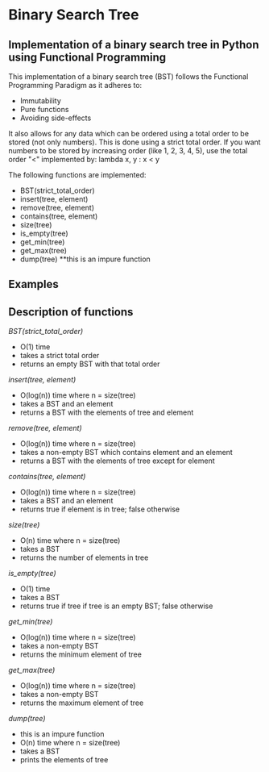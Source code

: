 # Binary Search Tree

## Implementation of a binary search tree in Python using Functional Programming

This implementation of a binary search tree (BST) follows the Functional Programming Paradigm as it adheres to:

-   Immutability
-   Pure functions
-   Avoiding side-effects

It also allows for any data which can be ordered using a total order to be stored (not only numbers). This is done using a strict total order. If you want numbers to be stored by increasing order (like 1, 2, 3, 4, 5), use the total order "<" implemented by: lambda x, y : x < y

The following functions are implemented:

-   BST(strict_total_order)
-   insert(tree, element)
-   remove(tree, element)
-   contains(tree, element)
-   size(tree)
-   is_empty(tree)
-   get_min(tree)
-   get_max(tree)
-   dump(tree) \*\*this is an impure function

## Examples

## Description of functions

_BST(strict_total_order)_

-   O(1) time
-   takes a strict total order
-   returns an empty BST with that total order

_insert(tree, element)_

-   O(log(n)) time where n = size(tree)
-   takes a BST and an element
-   returns a BST with the elements of tree and element

_remove(tree, element)_

-   O(log(n)) time where n = size(tree)
-   takes a non-empty BST which contains element and an element
-   returns a BST with the elements of tree except for element

_contains(tree, element)_

-   O(log(n)) time where n = size(tree)
-   takes a BST and an element
-   returns true if element is in tree; false otherwise

_size(tree)_

-   O(n) time where n = size(tree)
-   takes a BST
-   returns the number of elements in tree

_is_empty(tree)_

-   O(1) time
-   takes a BST
-   returns true if tree if tree is an empty BST; false otherwise

_get_min(tree)_

-   O(log(n)) time where n = size(tree)
-   takes a non-empty BST
-   returns the minimum element of tree

_get_max(tree)_

-   O(log(n)) time where n = size(tree)
-   takes a non-empty BST
-   returns the maximum element of tree

_dump(tree)_

-   this is an impure function
-   O(n) time where n = size(tree)
-   takes a BST
-   prints the elements of tree
